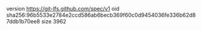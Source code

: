 version https://git-lfs.github.com/spec/v1
oid sha256:96b5533e2784e2ccd586ab6becb369f60c0d9454036fe336b62d87ddb1b70ee8
size 3962
